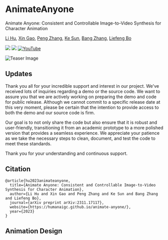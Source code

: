 # AnimateAnyone
Animate Anyone: Consistent and Controllable Image-to-Video Synthesis for Character Animation

[Li Hu](https://scholar.google.com/citations?view_op=list_works&hl=zh-CN&user=Arz3iGUAAAAJ&gmla=AJsN-F72u4R_vwVl2Jc0Sy_qIYuSwExx8ilpfrd-w5Yfi5FYFP_WhbJtHbAK_c5w-3KNBgTRjWiTvEFLtJSV5ryd1JuNVQdMVDMuSJS5dfn7NWbZQQpGGyyxlrfoq6cv6S_23QTSUWWY), 
[Xin Gao](https://scholar.google.com/citations?user=cze1sXQAAAAJ&hl=en), 
[Peng Zhang](https://scholar.google.com/citations?user=QTgxKmkAAAAJ&hl=zh-CN),
[Ke Sun](https://dblp.org/pid/69/476-9.html), 
[Bang Zhang](https://dblp.org/pid/11/4046.html),
[Liefeng Bo](https://scholar.google.com/citations?user=FJwtMf0AAAAJ&hl=zh-CN)

<a href='https://humanaigc.github.io/animate-anyone/'><img src='https://img.shields.io/badge/Project-Page-Green'></a> <a href='https://arxiv.org/pdf/2311.17117.pdf'><img src='https://img.shields.io/badge/Paper-Arxiv-red'></a> [![YouTube](https://badges.aleen42.com/src/youtube.svg)](https://www.youtube.com/watch?v=8PCn5hLKNu4)

![Teaser Image](docs/video_t1.png "Teaser")

## Updates
Thank you all for your incredible support and interest in our project. We've received lots of  inquiries regarding  a demo or the source code. We want to assure you that we are actively working on preparing the demo and code for public release.  Although we cannot commit to a specific release date at this very moment, please be certain that the intention to provide access to both the demo and our source code is firm. 

Our goal is to not only share the code but also ensure that it is robust and user-friendly, transitioning it from an academic prototype to a more polished version that provides a seamless experience. We appreciate your patience as we take the necessary steps to clean, document, and test the code to meet these standards.  

Thank you for your understanding and continuous support.  

## Citation	

```
@article{hu2023animateanyone,
  title={Animate Anyone: Consistent and Controllable Image-to-Video Synthesis for Character Animation},
  author={Li Hu and Xin Gao and Peng Zhang and Ke Sun and Bang Zhang and Liefeng Bo},
  journal={arXiv preprint arXiv:2311.17117},
  website={https://humanaigc.github.io/animate-anyone/},
  year={2023}
}
```
## Animation Design
